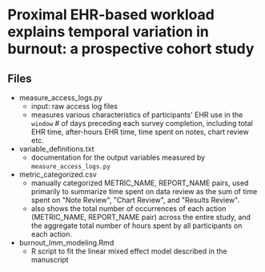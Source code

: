 # Proximal EHR-based workload explains temporal variation in burnout: a prospective cohort study

## Files
- measure_access_logs.py
    - input: raw access log files
    - measures various characteristics of participants' EHR use in the `window` # of days preceding each survey completion, including total EHR time, after-hours EHR time, time spent on notes, chart review etc.
- variable_definitions.txt
    - documentation for the output variables measured by `measure_access_logs.py`
- metric_categorized.csv
    - manually categorized METRIC_NAME, REPORT_NAME pairs, used primarily to summarize time spent on data review as the sum of time spent on "Note Review", "Chart Review", and "Results Review".
    - also shows the total number of occurrences of each action (METRIC_NAME, REPORT_NAME pair) across the entire study, and the aggregate total number of hours spent by all participants on each action.
- burnout_lmm_modeling.Rmd
    - R script to fit the linear mixed effect model described in the manuscript

